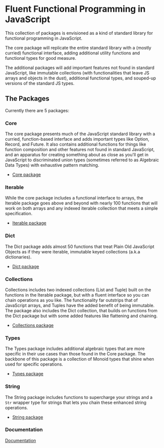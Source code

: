 # Fluent Functional Programming in JavaScript

This collection of packages is envisioned as a kind of standard library for functional programming in JavaScript.

The core package will replicate the entire standard library with a (mostly curried) functional interface, adding additional utility functions and functional types for good measure.

The additional packages will add important features not found in standard JavaScript, like immutable collections (with functionalities that leave JS arrays and objects in the dust), additional functional types, and souped-up versions of the standard JS types.

## The Packages

Currently there are 5 packages:

### Core

The core package presents much of the JavaScript standard library with a curried, function-based interface and adds important types like Option, Record, and Future. It also contains additional functions for things like function composition and other features not found in standard JavaScript, and an apparatus for creating something about as close as you'll get in JavaScript to discriminated union types (sometimes referred to as Algebraic Data Types) with exhaustive pattern matching.

- [Core package](https://github.com/jasonsbarr/functional/tree/main/packages/core)

### Iterable

While the core package includes a functional interface to arrays, the Iterable package goes above and beyond with nearly 100 functions that will work on both arrays and any indexed iterable collection that meets a simple specification.

- [Iterable package](https://github.com/jasonsbarr/functional/tree/main/packages/iterable)

### Dict

The Dict package adds almost 50 functions that treat Plain Old JavaScript Objects as if they were iterable, immutable keyed collections (a.k.a dictionaries).

- [Dict package](https://github.com/jasonsbarr/functional/tree/main/packages/dict)

### Collections

Collections includes two indexed collections (List and Tuple) built on the functions in the Iterable package, but with a fluent interface so you can chain operations as you like. The functionality far outstrips that of JavaScript arrays, and Tuples have the added benefit of being immutable. The package also includes the Dict collection, that builds on functions from the Dict package but with some added features like flattening and chaining.

- [Collections package](https://github.com/jasonsbarr/functional/tree/main/packages/collections)

### Types

The Types package includes additional algebraic types that are more specific in their use cases than those found in the Core package. The backbone of this package is a collection of Monoid types that shine when used for specific operations.

- [Types package](https://github.com/jasonsbarr/functional/tree/main/packages/types)

### String

The String package includes functions to supercharge your strings and a `Str` wrapper type for strings that lets you chain these enhanced string operations.

- [String package](https://github.com/jasonsbarr/functional/tree/main/packages/string)

### Documentation

[Documentation](https://github.com/jasonsbarr/functional/tree/main/docs)
